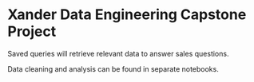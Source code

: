 # Xander Data Engineering Capstone Project

Saved queries will retrieve relevant data to answer sales questions.

Data cleaning and analysis can be found in separate notebooks.
